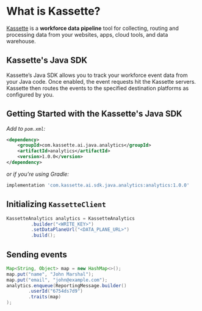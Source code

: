 # What is Kassette?

[Kassette](https://kassette.ai/) is a **workforce data pipeline** tool for collecting, routing and processing data from your websites, apps, cloud tools, and data warehouse.

## Kassette's Java SDK

Kassette’s Java SDK allows you to track your workforce event data from your Java code. Once enabled, the event requests hit the Kassette servers. Kassette then routes the events to the specified destination platforms as configured by you.


## Getting Started with the Kassette's Java SDK

*Add to `pom.xml`:*

```xml
<dependency>
    <groupId>com.kassette.ai.java.analytics</groupId>
    <artifactId>analytics</artifactId>
    <version>1.0.0</version>
</dependency>

```

*or if you're using Gradle:*

```bash
implementation 'com.kassette.ai.sdk.java.analytics:analytics:1.0.0'
```

## Initializing ```KassetteClient```

```java 
KassetteAnalytics analytics = KassetteAnalytics
         .builder("<WRITE_KEY>")
         .setDataPlaneUrl("<DATA_PLANE_URL>")
         .build();
```

## Sending events

```java
Map<String, Object> map = new HashMap<>();
map.put("name", "John Marshal");
map.put("email", "john@example.com");
analytics.enqueue(ReportingMessage.builder()
        .userId("6754ds7d9")
        .traits(map)
);
```


